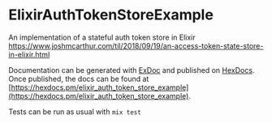 # ElixirAuthTokenStoreExample

An implementation of a stateful auth token store in Elixir
https://www.joshmcarthur.com/til/2018/09/19/an-access-token-state-store-in-elixir.html

Documentation can be generated with [ExDoc](https://github.com/elixir-lang/ex_doc)
and published on [HexDocs](https://hexdocs.pm). Once published, the docs can
be found at [https://hexdocs.pm/elixir_auth_token_store_example](https://hexdocs.pm/elixir_auth_token_store_example).

Tests can be run as usual with `mix test`